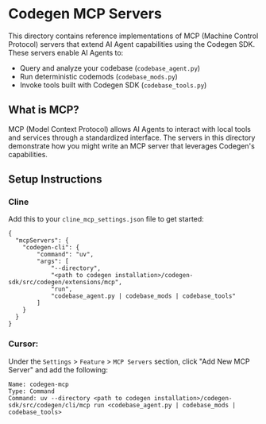 # Codegen MCP Servers

This directory contains reference implementations of MCP (Machine Control Protocol) servers that extend AI Agent capabilities using the Codegen SDK. These servers enable AI Agents to:

- Query and analyze your codebase (`codebase_agent.py`)
- Run deterministic codemods (`codebase_mods.py`)
- Invoke tools built with Codegen SDK (`codebase_tools.py`)

## What is MCP?

MCP (Model Context Protocol) allows AI Agents to interact with local tools and services through a standardized interface. The servers in this directory demonstrate how you might write an MCP server that leverages Codegen's capabilities.

## Setup Instructions

### Cline

Add this to your `cline_mcp_settings.json` file to get started:

```
{
  "mcpServers": {
    "codegen-cli": {
        "command": "uv",
        "args": [
            "--directory",
            "<path to codegen installation>/codegen-sdk/src/codegen/extensions/mcp",
            "run",
            "codebase_agent.py | codebase_mods | codebase_tools"
        ]
    }
  }
}
```

### Cursor:

Under the `Settings` > `Feature` > `MCP Servers` section, click "Add New MCP Server" and add the following:

```
Name: codegen-mcp
Type: Command
Command: uv --directory <path to codegen installation>/codegen-sdk/src/codegen/cli/mcp run <codebase_agent.py | codebase_mods | codebase_tools>
```
